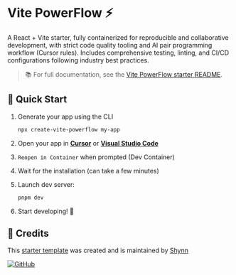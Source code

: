 # Vite PowerFlow ⚡

A React + Vite starter, fully containerized for reproducible and collaborative development, with strict code quality tooling and AI pair programming workflow (Cursor rules). Includes comprehensive testing, linting, and CI/CD configurations following industry best practices.

> 📚 For full documentation, see the [Vite PowerFlow starter README](https://github.com/shynnobi/vite-powerflow#readme).

## 🚀 Quick Start

1. Generate your app using the CLI

   ```bash
   npx create-vite-powerflow my-app
   ```

2. Open your app in [**Cursor**](https://www.cursor.so/) or [**Visual Studio Code**](https://code.visualstudio.com/)

3. `Reopen in Container` when prompted (Dev Container)

4. Wait for the installation (can take a few minutes)

5. Launch dev server:

   ```bash
   pnpm dev
   ```

6. Start developing! 🚀

## 👤 Credits

This [starter template](https://github.com/shynnobi/vite-powerflow) was created and is maintained by [Shynn](https://github.com/shynnobi)

[![GitHub](https://img.shields.io/badge/GitHub-shynnobi-24292e.svg?style=for-the-badge&logo=github)](https://github.com/shynnobi)
